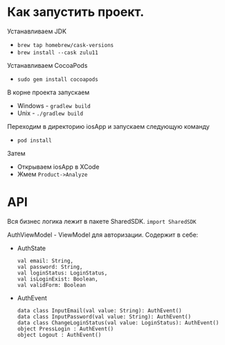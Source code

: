 # Как запустить проект.

Устанавливаем JDK
  - ``` brew tap homebrew/cask-versions ```
  - ``` brew install --cask zulu11 ```
  
Устанавливаем CocoaPods
  - ``` sudo gem install cocoapods ```

В корне проекта запускаем
  - Windows - ``` gradlew build ```
  - Unix - ``` ./gradlew build ```

Переходим в директорию iosApp и запускаем следующую команду
  - ``` pod install ```

Затем
  - Открываем iosApp в XCode
  - Жмем ``` Product->Analyze ```
  
# API
Вся бизнес логика лежит в пакете SharedSDK. ``` import SharedSDK ```

AuthViewModel - ViewModel для авторизации. Содержит в себе:
  - AuthState
    ```
    val email: String,
    val password: String,
    val loginStatus: LoginStatus,
    val isLoginExist: Boolean,
    val validForm: Boolean
    ```
  - AuthEvent
    ```
    data class InputEmail(val value: String): AuthEvent()
    data class InputPassword(val value: String): AuthEvent()
    data class ChangeLoginStatus(val value: LoginStatus): AuthEvent()
    object PressLogin : AuthEvent()
    object Logout : AuthEvent()
    ```
  

